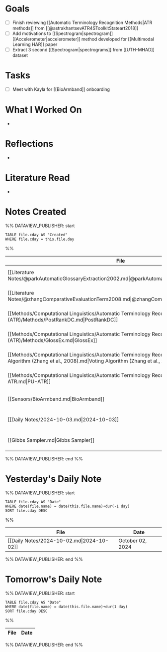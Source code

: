 
# Goals

- [ ] Finish reviewing [[Automatic Terminology Recognition Methods|ATR methods]] from [[@astrakhantsevATR4SToolkitStateart2018]]
- [ ] Add motivations to [[Spectrogram|spectrogram]] [[Accelerometer|accelerometer]] method developed for [[Multimodal Learning HAR]] paper
- [ ] Extract 3 second [[Spectrogram|spectrograms]] from [[UTH-MHAD]] dataset

# Tasks

- [ ] Meet with Kayla for [[BioArmband]] onboarding

# What I Worked On

- 

# Reflections

- 

# Literature Read

- 

# Notes Created


%% DATAVIEW_PUBLISHER: start
```dataview
TABLE file.cday AS "Created"
WHERE file.cday = this.file.day
```
%%

| File                                                                                                                                                                  | Created          |
| --------------------------------------------------------------------------------------------------------------------------------------------------------------------- | ---------------- |
| [[Literature Notes/@parkAutomaticGlossaryExtraction2002.md\|@parkAutomaticGlossaryExtraction2002]]                                                                    | October 03, 2024 |
| [[Literature Notes/@zhangComparativeEvaluationTerm2008.md\|@zhangComparativeEvaluationTerm2008]]                                                                      | October 03, 2024 |
| [[Methods/Computational Linguistics/Automatic Terminology Recognition (ATR)/Methods/PostRankDC.md\|PostRankDC]]                                                       | October 03, 2024 |
| [[Methods/Computational Linguistics/Automatic Terminology Recognition (ATR)/Methods/GlossEx.md\|GlossEx]]                                                             | October 03, 2024 |
| [[Methods/Computational Linguistics/Automatic Terminology Recognition (ATR)/Methods/Voting Algorithm (Zhang et al., 2008).md\|Voting Algorithm (Zhang et al., 2008)]] | October 03, 2024 |
| [[Methods/Computational Linguistics/Automatic Terminology Recognition (ATR)/Methods/PU-ATR.md\|PU-ATR]]                                                               | October 03, 2024 |
| [[Sensors/BioArmband.md\|BioArmband]]                                                                                                                                 | October 03, 2024 |
| [[Daily Notes/2024-10-03.md\|2024-10-03]]                                                                                                                             | October 03, 2024 |
| [[Gibbs Sampler.md\|Gibbs Sampler]]                                                                                                                                   | October 03, 2024 |

%% DATAVIEW_PUBLISHER: end %%

# Yesterday's Daily Note

%% DATAVIEW_PUBLISHER: start
```dataview
TABLE file.cday AS "Date"
WHERE date(file.name) = date(this.file.name)+dur(-1 day)
SORT file.cday DESC
```
%%

| File                                      | Date             |
| ----------------------------------------- | ---------------- |
| [[Daily Notes/2024-10-02.md\|2024-10-02]] | October 02, 2024 |

%% DATAVIEW_PUBLISHER: end %%
# Tomorrow's Daily Note

%% DATAVIEW_PUBLISHER: start
```dataview
TABLE file.cday AS "Date"
WHERE date(file.name) = date(this.file.name)+dur(1 day)
SORT file.cday DESC
```
%%

| File | Date |
| ---- | ---- |

%% DATAVIEW_PUBLISHER: end %%
